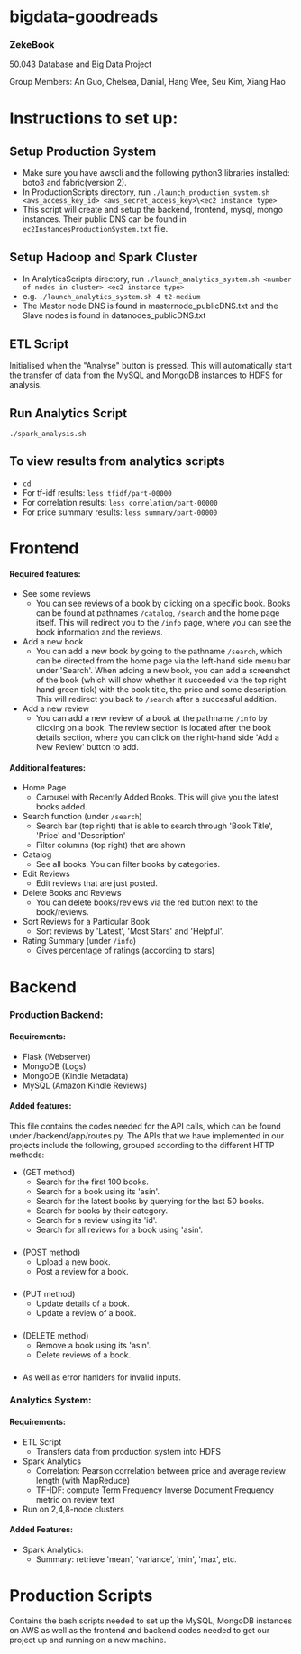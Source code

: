 # bigdata-goodreads

### ZekeBook

50.043 Database and Big Data Project

Group Members: An Guo, Chelsea, Danial, Hang Wee, Seu Kim, Xiang Hao 

# Instructions to set up:
## Setup Production System
* Make sure you have awscli and the following python3 libraries installed: boto3 and fabric(version 2).
* In ProductionScripts directory, run `./launch_production_system.sh  <aws_access_key_id> <aws_secret_access_key>\<ec2 instance type>`
* This script will create and setup the backend, frontend, mysql, mongo instances. Their public DNS can be found in `ec2InstancesProductionSystem.txt` file.

## Setup Hadoop and Spark Cluster
* In AnalyticsScripts directory, run `./launch_analytics_system.sh <number of nodes in cluster> <ec2 instance type>`
* e.g. `./launch_analytics_system.sh 4 t2-medium`
* The Master node DNS is found in masternode_publicDNS.txt and the Slave nodes is found in datanodes_publicDNS.txt
## ETL Script 
Initialised when the "Analyse" button is pressed. This will automatically start the transfer of data from the MySQL and MongoDB instances to HDFS for analysis.

## Run Analytics Script 
`./spark_analysis.sh`

## To view results from analytics scripts 
* `cd`
* For tf-idf results: `less tfidf/part-00000`
* For correlation results: `less correlation/part-00000`
* For price summary results: `less summary/part-00000`


# Frontend

#### Required features:
* See some reviews
  * You can see reviews of a book by clicking on a specific book. Books can be found at pathnames `/catalog`, `/search` and the home page itself. This will redirect you to the `/info` page, where you can see the book information and the reviews. 
* Add a new book
  * You can add a new book by going to the pathname `/search`, which can be directed from the home page via the left-hand side menu bar under 'Search'. When adding a new book, you can add a screenshot of the book (which will show whether it succeeded via the top right hand green tick) with the book title, the price and some description. This will redirect you back to `/search` after a successful addition.
* Add a new review
  * You can add a new review of a book at the pathname `/info` by clicking on a book. The review section is located after the book details section, where you can click on the right-hand side 'Add a New Review' button to add. 
  
#### Additional features:
* Home Page
  * Carousel with Recently Added Books. This will give you the latest books added. 
* Search function (under `/search`)
  * Search bar (top right) that is able to search through 'Book Title', 'Price' and 'Description'
  * Filter columns (top right) that are shown
* Catalog
  * See all books. You can filter books by categories.
* Edit Reviews
   * Edit reviews that are just posted. 
* Delete Books and Reviews
   * You can delete books/reviews via the red button next to the book/reviews.
* Sort Reviews for a Particular Book
  * Sort reviews by 'Latest', 'Most Stars' and 'Helpful'. 
* Rating Summary (under `/info`)
  * Gives percentage of ratings (according to stars)


# Backend

### Production Backend:

#### Requirements:
* Flask (Webserver)
* MongoDB (Logs)
* MongoDB (Kindle Metadata)
* MySQL (Amazon Kindle Reviews)

#### Added features:
This file contains the codes needed for the API calls, which can be found under /backend/app/routes.py. The APIs that we have implemented in our projects include the following, grouped according to the different HTTP methods:

* (GET method) 
  * Search for the first 100 books.
  * Search for a book using its 'asin'.
  * Search for the latest books by querying for the last 50 books.
  * Search for books by their category.
  * Search for a review using its 'id'.
  * Search for all reviews for a book using 'asin'.
###
* (POST method) 
  * Upload a new book.
  * Post a review for a book.
###
* (PUT method) 
  * Update details of a book.
  * Update a review of a book.
###
* (DELETE method) 
  * Remove a book using its 'asin'.
  * Delete reviews of a book.
###
* As well as error hanlders for invalid inputs.
 
### Analytics System:

#### Requirements:
* ETL Script
  * Transfers data from production system into HDFS
* Spark Analytics
  * Correlation: Pearson correlation between price and average review length (with MapReduce)
  * TF-IDF: compute Term Frequency Inverse Document Frequency metric on review text
* Run on 2,4,8-node clusters

#### Added Features:
* Spark Analytics:
  * Summary: retrieve 'mean', 'variance', 'min', 'max', etc.
  
# Production Scripts
Contains the bash scripts needed to set up the MySQL, MongoDB instances on AWS as well as the frontend and backend codes needed to get our project up and running on a new machine.
